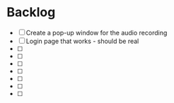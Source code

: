 # Backlog

- [ ] Create a pop-up window for the audio recording
- [ ] Login page that works - should be real
- [ ]
- [ ]
- [ ]
- [ ]
- [ ]
- [ ]
- [ ]
